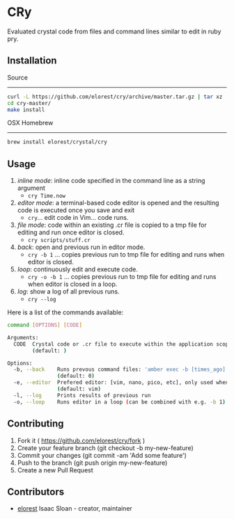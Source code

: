 # CRy

Evaluated crystal code from files and command lines similar to edit in ruby pry.

## Installation

Source
______

```sh
curl -L https://github.com/elorest/cry/archive/master.tar.gz | tar xz
cd cry-master/
make install
```

OSX Homebrew
____________

```sh
brew install elorest/crystal/cry
```

## Usage

1. *inline mode*: inline code specified in the command line as a string argument  
   - `cry Time.now`
1. *editor mode*: a terminal-based code editor is opened and the resulting code is executed once you save and exit
   - `cry`... edit code in Vim... code runs.
1. *file mode*: code within an existing .cr file is copied to a tmp file for editing and run once editor is closed.
   - `cry scripts/stuff.cr`
1. *back*: open and previous run in editor mode.
   - `cry -b 1` ... copies previous run to tmp file for editing and runs when editor is closed.
1. *loop*: continuously edit and execute code.
   - `cry -o -b 1` ... copies previous run to tmp file for editing and runs when editor is closed in a loop.
1. *log*: show a log of all previous runs.
   - `cry --log`

Here is a list of the commands available:

```sh
command [OPTIONS] [CODE]

Arguments:
  CODE  Crystal code or .cr file to execute within the application scope
        (default: )

Options:
  -b, --back    Runs prevous command files: 'amber exec -b [times_ago]'
                (default: 0)
  -e, --editor  Prefered editor: [vim, nano, pico, etc], only used when no code or .cr file is specified
                (default: vim)
  -l, --log     Prints results of previous run
  -o, --loop    Runs editor in a loop (can be combined with e.g. -b 1)
```

## Contributing

1. Fork it ( https://github.com/elorest/cry/fork )
2. Create your feature branch (git checkout -b my-new-feature)
3. Commit your changes (git commit -am 'Add some feature')
4. Push to the branch (git push origin my-new-feature)
5. Create a new Pull Request

## Contributors

- [elorest](https://github.com/elorest) Isaac Sloan - creator, maintainer
